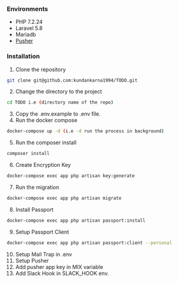 ### Environments
- PHP 7.2.24
- Laravel 5.8
- Mariadb
- [Pusher](https://pusher.com/ "Pusher")
### Installation
1. Clone the repository
```bash
git clone git@github.com:kundankarna1994/TODO.git
```
2. Change the directory to the project
```bash
cd TODO i.e (directory name of the repo)
```
3. Copy the .env.example to .env file.
4. Run the docker compose
```bash
docker-compose up -d (i.e -d run the process in background)
```
5. Run the composer install
```bash
composer install
```
6. Create Encryption Key
```bash
docker-compose exec app php artisan key:generate
```
7. Run the migration 
```bash
docker-compose exec app php artisan migrate
```
8. Install Passport
```bash
docker-compose exec app php artisan passport:install
```
9. Setup Passport Client
```bash
docker-compose exec app php artisan passport:client --personal
```
10. Setup Mail Trap in .env
11. Setup Pusher 
12. Add pusher app key in MIX variable 
13. Add Slack Hook in SLACK_HOOK env.

